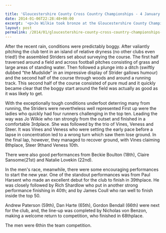 ```yaml
---

title: 'Gloucestershire County Cross Country Championships - 4 January 2014'
date: 2014-01-06T22:28:48+00:00
excerpt: '<p>Jo Wilkie took bronze at the Gloucestershire County Championships and the women took silver in the team contest in another successful day for Striders' ladies at the Gloucestershire County Championships at Blackbridge on Saturday.</p>'
layout: post
permalink: /2014/01/gloucestershire-county-cross-country-championships-4-january-2014/
---
```

After the recent rain, conditions were predictably boggy. After valiantly pitching the club tent in an island of relative dryness (no other clubs even tried!) the assembled Striders set about surveying the course. The first half traversed around a field and across football pitches consisting of grass and large areas of standing water. Then followed a plunge into a ditch (swiftly dubbed &#8220;the Mudslide&#8221; in an impressive display of Strider gallows humour) and the second half of the course through woods and around a running track. This second half of the course consisted of pure mud and it quickly became clear that the boggy start around the field was actually as good as it was likely to get.

With the exceptionally tough conditions underfoot deterring many from running, the Striders were nevertheless well represented First up were the ladies who quickly had four runners challenging in the top ten. Leading the way was Jo Wilkie who ran strongly from the outset and finished in a comfortable 3rdplace. She was followed by the trio of Vines, Veness and Steer. It was Vines and Veness who were setting the early pace before a lapse in concentration led to a wrong turn which saw them lose ground. In the final lap, however, they managed to recover ground, with Vines claiming 8thplace, Steer 9thand Veness 10th.

There were also good performances from Beckie Boulton (18th), Claire Sansome(21st) and Natalie Lovekin (22nd).

In the men's race, meanwhile, there were some encouraging performances to start the new year. One of the standout performances was from Paul Harsent who made an excellent debut for the club to finish in 39thplace. He was closely followed by Rich Shardlow who put in another strong performance finishing in 40th; and by James Coull who ran well to finish inside the top 50.

Andrew Paterson (59th), Dan Harte (65th), Gordon Bendall (66th) were next for the club, and, the line-up was completed by Nicholas von Benzon, making a welcome return to competition, who finished in 68thplace.

The men were 6thin the team competition.</p>